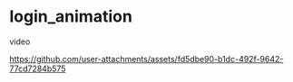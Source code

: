 # login_animation

video

https://github.com/user-attachments/assets/fd5dbe90-b1dc-492f-9642-77cd7284b575

